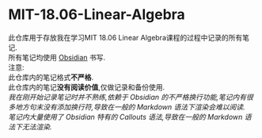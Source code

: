 # MIT-18.06-Linear-Algebra
此仓库用于存放我在学习MIT 18.06 Linear Algebra课程的过程中记录的所有笔记.  
所有笔记均使用 [Obsidian](https://obsidian.md/) 书写.  
注意:  
此仓库内的笔记格式**不严格**.  
此仓库内的笔记**没有阅读价值**,仅做记录和备份使用.  
*我在刚开始记录笔记时并不熟练,依赖于 Obsidian 的不严格换行功能,笔记内有很多地方句末没有添加换行符,导致在一般的 Markdown 语法下渲染会难以阅读.*  
*笔记内大量使用了 Obsidian 特有的 Callouts 语法,导致在一般的 Markdown 语法下无法渲染.*  

